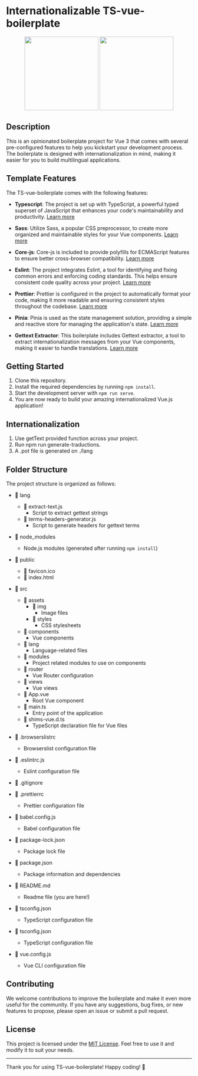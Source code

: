 # Internationalizable TS-vue-boilerplate

<p align="center">
<img src="https://vuejs.org/images/logo.png" width="200">
<img src="https://krakenlabsweb.com/img/aro-kraken.83653f87.png" width="200">
</p>


## Description

This is an opinionated boilerplate project for Vue 3 that comes with several pre-configured features to help you kickstart your development process. The boilerplate is designed with internationalization in mind, making it easier for you to build multilingual applications.

## Template Features

The TS-vue-boilerplate comes with the following features:

- **Typescript**: The project is set up with TypeScript, a powerful typed superset of JavaScript that enhances your code's maintainability and productivity. [Learn more](https://www.typescriptlang.org/)

- **Sass**: Utilize Sass, a popular CSS preprocessor, to create more organized and maintainable styles for your Vue components. [Learn more](https://sass-lang.com/)

- **Core-js**: Core-js is included to provide polyfills for ECMAScript features to ensure better cross-browser compatibility. [Learn more](https://github.com/zloirock/core-js)

- **Eslint**: The project integrates Eslint, a tool for identifying and fixing common errors and enforcing coding standards. This helps ensure consistent code quality across your project. [Learn more](https://eslint.org/)

- **Prettier**: Prettier is configured in the project to automatically format your code, making it more readable and ensuring consistent styles throughout the codebase. [Learn more](https://prettier.io/)

- **Pinia**: Pinia is used as the state management solution, providing a simple and reactive store for managing the application's state. [Learn more](https://pinia.vuejs.org/)

- **Gettext Extractor**: This boilerplate includes Gettext extractor, a tool to extract internationalization messages from your Vue components, making it easier to handle translations. [Learn more](https://github.com/lukasgeiter/gettext-extractor)

## Getting Started

1. Clone this repository.
2. Install the required dependencies by running `npm install`.
3. Start the development server with `npm run serve`.
4. You are now ready to build your amazing internationalized Vue.js application!


## Internationalization

1. Use getText provided function across your project.
2. Run npm run generate-traductions.
2. A .pot file is generated on ./lang

## Folder Structure

The project structure is organized as follows:

- 📁 lang
    - 📄 extract-text.js
        - Script to extract gettext strings
    - 📄 terms-headers-generator.js
        - Script to generate headers for gettext terms

- 📁 node_modules
    - Node.js modules (generated after running `npm install`)

- 📁 public
    - 📄 favicon.ico
    - 📄 index.html

- 📁 src
    - 📁 assets
        - 📁 img
            - Image files
        - 📁 styles
            - CSS stylesheets
    - 📁 components
        - Vue components
    - 📁 lang
        - Language-related files
    - 📁 modules
        - Project related modules to use on components
    - 📁 router
        - Vue Router configuration
    - 📁 views
        - Vue views
    - 📄 App.vue
        - Root Vue component
    - 📄 main.ts
        - Entry point of the application
    - 📄 shims-vue.d.ts
        - TypeScript declaration file for Vue files

- 📄 .browserslistrc
    - Browserslist configuration file

- 📄 .eslintrc.js
    - Eslint configuration file

- 📄 .gitignore

- 📄 .prettierrc
    - Prettier configuration file

- 📁 babel.config.js
    - Babel configuration file

- 📄 package-lock.json
    - Package lock file

- 📄 package.json
    - Package information and dependencies

- 📄 README.md
    - Readme file (you are here!)

- 📄 tsconfig.json
    - TypeScript configuration file

- 📄 tsconfig.json
    - TypeScript configuration file

- 📄 vue.config.js
    - Vue CLI configuration file


## Contributing

We welcome contributions to improve the boilerplate and make it even more useful for the community. If you have any suggestions, bug fixes, or new features to propose, please open an issue or submit a pull request.

## License

This project is licensed under the [MIT License](LICENSE). Feel free to use it and modify it to suit your needs.

---

Thank you for using TS-vue-boilerplate! Happy coding! 🚀
